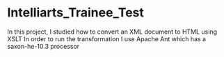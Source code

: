 # Intelliarts_Trainee_Test
In this project, I studied how to convert an XML document to HTML using XSLT
In order to run the transformation I use Apache Ant which has a saxon-he-10.3 processor
